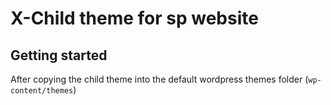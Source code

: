 # X-Child theme for sp website


## Getting started 

After copying the child theme into the default wordpress themes folder (`wp-content/themes`)
